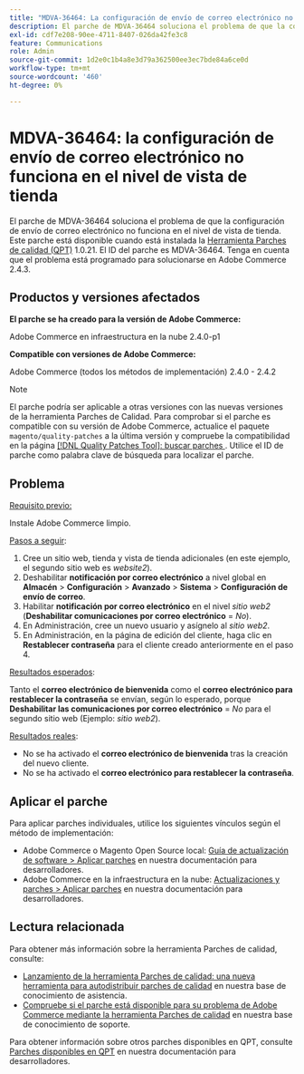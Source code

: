 ```yaml
---
title: "MDVA-36464: La configuración de envío de correo electrónico no funciona en el nivel de vista de tienda"
description: El parche de MDVA-36464 soluciona el problema de que la configuración de envío de correo electrónico no funciona en el nivel de vista de tienda. Este parche está disponible cuando está instalada la [Quality Patches Tool (QPT)](/help/announcements/adobe-commerce-announcements/magento-quality-patches-released-new-tool-to-self-serve-quality-patches.md) 1.0.21. El ID del parche es MDVA-36464. Tenga en cuenta que el problema está programado para solucionarse en Adobe Commerce 2.4.3.
exl-id: cdf7e208-90ee-4711-8407-026da42fe3c8
feature: Communications
role: Admin
source-git-commit: 1d2e0c1b4a8e3d79a362500ee3ec7bde84a6ce0d
workflow-type: tm+mt
source-wordcount: '460'
ht-degree: 0%

---
```


# MDVA-36464: la configuración de envío de correo electrónico no funciona en el nivel de vista de tienda

El parche de MDVA-36464 soluciona el problema de que la configuración de envío de correo electrónico no funciona en el nivel de vista de tienda. Este parche está disponible cuando está instalada la [Herramienta Parches de calidad (QPT)](/help/announcements/adobe-commerce-announcements/magento-quality-patches-released-new-tool-to-self-serve-quality-patches.md) 1.0.21. El ID del parche es MDVA-36464. Tenga en cuenta que el problema está programado para solucionarse en Adobe Commerce 2.4.3.

## Productos y versiones afectados

**El parche se ha creado para la versión de Adobe Commerce:**

Adobe Commerce en infraestructura en la nube 2.4.0-p1

**Compatible con versiones de Adobe Commerce:**

Adobe Commerce (todos los métodos de implementación) 2.4.0 - 2.4.2

>[!NOTE]
>
>El parche podría ser aplicable a otras versiones con las nuevas versiones de la herramienta Parches de Calidad. Para comprobar si el parche es compatible con su versión de Adobe Commerce, actualice el paquete `magento/quality-patches` a la última versión y compruebe la compatibilidad en la página [[!DNL Quality Patches Tool]: buscar parches ](https://devdocs.magento.com/quality-patches/tool.html#patch-grid). Utilice el ID de parche como palabra clave de búsqueda para localizar el parche.

## Problema

<u>Requisito previo:</u>

Instale Adobe Commerce limpio.

<u>Pasos a seguir</u>:

1. Cree un sitio web, tienda y vista de tienda adicionales (en este ejemplo, el segundo sitio web es *website2*).
1. Deshabilitar **notificación por correo electrónico** a nivel global en **Almacén** > **Configuración** > **Avanzado** > **Sistema** > **Configuración de envío de correo**.
1. Habilitar **notificación por correo electrónico** en el nivel *sitio web2* (**Deshabilitar comunicaciones por correo electrónico** = *No*).
1. En Administración, cree un nuevo usuario y asígnelo al *sitio web2*.
1. En Administración, en la página de edición del cliente, haga clic en **Restablecer contraseña** para el cliente creado anteriormente en el paso 4.

<u>Resultados esperados</u>:

Tanto el **correo electrónico de bienvenida** como el **correo electrónico para restablecer la contraseña** se envían, según lo esperado, porque **Deshabilitar las comunicaciones por correo electrónico** = *No* para el segundo sitio web (Ejemplo: *sitio web2*).

<u>Resultados reales</u>:

* No se ha activado el **correo electrónico de bienvenida** tras la creación del nuevo cliente.
* No se ha activado el **correo electrónico para restablecer la contraseña**.

## Aplicar el parche

Para aplicar parches individuales, utilice los siguientes vínculos según el método de implementación:

* Adobe Commerce o Magento Open Source local: [Guía de actualización de software > Aplicar parches](https://devdocs.magento.com/guides/v2.4/comp-mgr/patching/mqp.html) en nuestra documentación para desarrolladores.
* Adobe Commerce en la infraestructura en la nube: [Actualizaciones y parches > Aplicar parches](https://devdocs.magento.com/cloud/project/project-patch.html) en nuestra documentación para desarrolladores.

## Lectura relacionada

Para obtener más información sobre la herramienta Parches de calidad, consulte:

* [Lanzamiento de la herramienta Parches de calidad: una nueva herramienta para autodistribuir parches de calidad](/help/announcements/adobe-commerce-announcements/magento-quality-patches-released-new-tool-to-self-serve-quality-patches.md) en nuestra base de conocimiento de asistencia.
* [Compruebe si el parche está disponible para su problema de Adobe Commerce mediante la herramienta Parches de calidad](/help/support-tools/patches-available-in-qpt-tool/check-patch-for-magento-issue-with-magento-quality-patches.md) en nuestra base de conocimiento de soporte.

Para obtener información sobre otros parches disponibles en QPT, consulte [Parches disponibles en QPT](https://devdocs.magento.com/quality-patches/tool.html#patch-grid) en nuestra documentación para desarrolladores.
